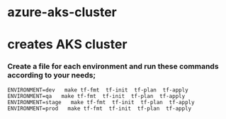# azure-aks-cluster

# creates AKS cluster

### Create a file for each environment and run these commands according to your needs;

```
ENVIRONMENT=dev   make tf-fmt  tf-init  tf-plan  tf-apply
ENVIRONMENT=qa   make tf-fmt  tf-init  tf-plan  tf-apply
ENVIRONMENT=stage   make tf-fmt  tf-init  tf-plan  tf-apply
ENVIRONMENT=prod   make tf-fmt  tf-init  tf-plan  tf-apply

```
